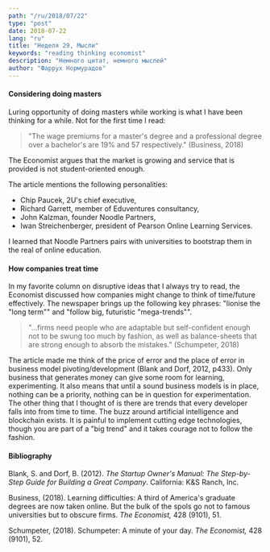```yaml
---
path: "/ru/2018/07/22"
type: "post"
date: 2018-07-22
lang: "ru"
title: "Неделя 29, Мысли"
keywords: "reading thinking economist"
description: "Немного цитат, немного мыслей"
author: "Фаррух Нормурадов"
---
```


#### Considering doing masters

Luring opportunity of doing masters while working is what I have been thinking for a while. Not for the first time I read:

> "The wage premiums for a master's degree and a professional degree over a bachelor's are 19% and 57 respectively." (Business, 2018)

The Economist argues that the market is growing and service that is provided is not student-oriented enough.

The article mentions the following personalities:  

- Chip Paucek, 2U's chief executive, 
- Richard Garrett, member of Eduventures consultancy, 
- John Kalzman, founder Noodle Partners, 
- Iwan Streichenberger, president of Pearson Online Learning Services.

I learned that Noodle Partners pairs with universities to bootstrap them in the real of online education.

#### How companies treat time

In my favorite column on disruptive ideas that I always try to read, the Economist discussed how companies might change to think of time/future effectively. The newspaper brings up the following key phrases: "lionise the "long term"" and "follow big, futuristic "mega-trends"".

> "...firms need people who are adaptable but self-confident enough not to be swung too much by fashion, as well as balance-sheets that are strong enough to absorb the mistakes." (Schumpeter, 2018)

The article made me think of the price of error and the place of error in business model pivoting/development (Blank and Dorf, 2012, p433). Only business that generates money can give some room for learning, experimenting. It also means that until a sound business models is in place, nothing can be a priority, nothing can be in question for experimentation. The other thing that I thought of is there are trends that every developer falls into from time to time. The buzz around artificial intelligence and blockchain exists. It is painful to implement cutting edge technologies, though you are part of a "big trend" and it takes courage not to follow the fashion.

#### Bibliography
Blank, S. and Dorf, B. (2012). _The Startup Owner's Manual: The Step-by-Step Guide for Building a Great Company_. California: K&S Ranch, Inc.

Business, (2018). Learning difficulties: A third of America's graduate degrees are now taken online. But the bulk of the spols go not to famous universities but to obscure firms. _The Economist,_ 428 (9101), 51. 
 
Schumpeter, (2018). Schumpeter: A minute of your day. _The Economist,_ 428 (9101), 52.  
